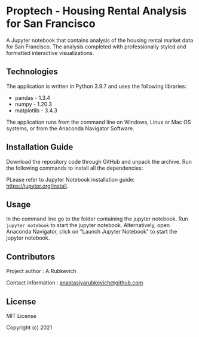 # Proptech - Housing Rental Analysis for San Francisco


A Jupyter notebook that contains analysis of the housing rental market data for San Francisco. The analysis completed with professionally styled and formatted interactive visualizations.

## Technologies
The application is written in Python 3.9.7 and uses the following libraries:

* pandas - 1.3.4
* numpy - 1.20.3
* matplotlib - 3.4.3

The application runs from the command line on Windows, Linux or Mac OS systems, or from the Anaconda Navigator Software.

## Installation Guide
Download the repository code through GitHub and unpack the archive. Run the following commands to install all the dependencies:

PLease refer to Jupyter Notebook installation guide: https://jupyter.org/install.

## Usage

In the command line go to the folder containing the jupyter notebook. Run `jupyter notebook` to start the jupyter notebook. Alternatively, open Anaconda Navigator, click on "Launch Jupyter Notebook" to start the jupyter notebook.

## Contributors

Project author : A.Rubkevich

Contact information : anastasiyarubkevich@github.com

## License

MIT License

Copyright (c) 2021